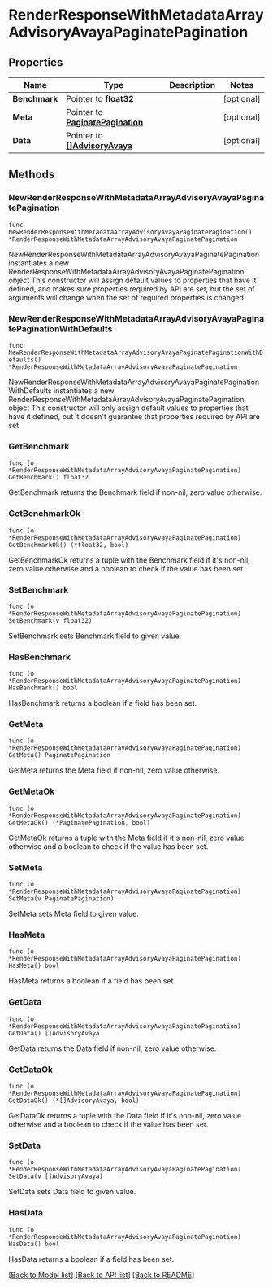 # RenderResponseWithMetadataArrayAdvisoryAvayaPaginatePagination

## Properties

Name | Type | Description | Notes
------------ | ------------- | ------------- | -------------
**Benchmark** | Pointer to **float32** |  | [optional] 
**Meta** | Pointer to [**PaginatePagination**](PaginatePagination.md) |  | [optional] 
**Data** | Pointer to [**[]AdvisoryAvaya**](AdvisoryAvaya.md) |  | [optional] 

## Methods

### NewRenderResponseWithMetadataArrayAdvisoryAvayaPaginatePagination

`func NewRenderResponseWithMetadataArrayAdvisoryAvayaPaginatePagination() *RenderResponseWithMetadataArrayAdvisoryAvayaPaginatePagination`

NewRenderResponseWithMetadataArrayAdvisoryAvayaPaginatePagination instantiates a new RenderResponseWithMetadataArrayAdvisoryAvayaPaginatePagination object
This constructor will assign default values to properties that have it defined,
and makes sure properties required by API are set, but the set of arguments
will change when the set of required properties is changed

### NewRenderResponseWithMetadataArrayAdvisoryAvayaPaginatePaginationWithDefaults

`func NewRenderResponseWithMetadataArrayAdvisoryAvayaPaginatePaginationWithDefaults() *RenderResponseWithMetadataArrayAdvisoryAvayaPaginatePagination`

NewRenderResponseWithMetadataArrayAdvisoryAvayaPaginatePaginationWithDefaults instantiates a new RenderResponseWithMetadataArrayAdvisoryAvayaPaginatePagination object
This constructor will only assign default values to properties that have it defined,
but it doesn't guarantee that properties required by API are set

### GetBenchmark

`func (o *RenderResponseWithMetadataArrayAdvisoryAvayaPaginatePagination) GetBenchmark() float32`

GetBenchmark returns the Benchmark field if non-nil, zero value otherwise.

### GetBenchmarkOk

`func (o *RenderResponseWithMetadataArrayAdvisoryAvayaPaginatePagination) GetBenchmarkOk() (*float32, bool)`

GetBenchmarkOk returns a tuple with the Benchmark field if it's non-nil, zero value otherwise
and a boolean to check if the value has been set.

### SetBenchmark

`func (o *RenderResponseWithMetadataArrayAdvisoryAvayaPaginatePagination) SetBenchmark(v float32)`

SetBenchmark sets Benchmark field to given value.

### HasBenchmark

`func (o *RenderResponseWithMetadataArrayAdvisoryAvayaPaginatePagination) HasBenchmark() bool`

HasBenchmark returns a boolean if a field has been set.

### GetMeta

`func (o *RenderResponseWithMetadataArrayAdvisoryAvayaPaginatePagination) GetMeta() PaginatePagination`

GetMeta returns the Meta field if non-nil, zero value otherwise.

### GetMetaOk

`func (o *RenderResponseWithMetadataArrayAdvisoryAvayaPaginatePagination) GetMetaOk() (*PaginatePagination, bool)`

GetMetaOk returns a tuple with the Meta field if it's non-nil, zero value otherwise
and a boolean to check if the value has been set.

### SetMeta

`func (o *RenderResponseWithMetadataArrayAdvisoryAvayaPaginatePagination) SetMeta(v PaginatePagination)`

SetMeta sets Meta field to given value.

### HasMeta

`func (o *RenderResponseWithMetadataArrayAdvisoryAvayaPaginatePagination) HasMeta() bool`

HasMeta returns a boolean if a field has been set.

### GetData

`func (o *RenderResponseWithMetadataArrayAdvisoryAvayaPaginatePagination) GetData() []AdvisoryAvaya`

GetData returns the Data field if non-nil, zero value otherwise.

### GetDataOk

`func (o *RenderResponseWithMetadataArrayAdvisoryAvayaPaginatePagination) GetDataOk() (*[]AdvisoryAvaya, bool)`

GetDataOk returns a tuple with the Data field if it's non-nil, zero value otherwise
and a boolean to check if the value has been set.

### SetData

`func (o *RenderResponseWithMetadataArrayAdvisoryAvayaPaginatePagination) SetData(v []AdvisoryAvaya)`

SetData sets Data field to given value.

### HasData

`func (o *RenderResponseWithMetadataArrayAdvisoryAvayaPaginatePagination) HasData() bool`

HasData returns a boolean if a field has been set.


[[Back to Model list]](../README.md#documentation-for-models) [[Back to API list]](../README.md#documentation-for-api-endpoints) [[Back to README]](../README.md)


